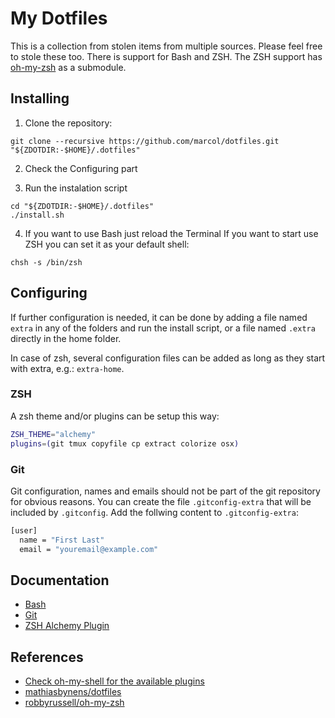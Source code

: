 # My Dotfiles
This is a collection from stolen items from multiple sources. Please feel free to stole these too. There is support for Bash and ZSH. The ZSH support has [oh-my-zsh](https://github.com/robbyrussell/oh-my-zsh) as a submodule.

## Installing
1.  Clone the repository:
```prompt
git clone --recursive https://github.com/marcol/dotfiles.git "${ZDOTDIR:-$HOME}/.dotfiles"
```

2. Check the Configuring part

3.  Run the instalation script
```prompt
cd "${ZDOTDIR:-$HOME}/.dotfiles"
./install.sh
```
4.  If you want to use Bash just reload the Terminal If you want to start use ZSH you can set it as your default shell:
```prompt
chsh -s /bin/zsh
```

## Configuring
If further configuration is needed, it can be done by adding a file named `extra` in any of the folders and run the install script, or a file named `.extra` directly in the home folder.

In case of zsh, several configuration files can be added as long as they start with extra, e.g.: `extra-home`.

### ZSH
A zsh theme and/or plugins can be setup this way:
```bash
ZSH_THEME="alchemy"
plugins=(git tmux copyfile cp extract colorize osx)
```

### Git
Git configuration, names and emails should not be part of the git repository for obvious reasons. You can create the file `.gitconfig-extra` that will be included by `.gitconfig`. Add the follwing content to  `.gitconfig-extra`:

```bash
[user]
  name = "First Last"
  email = "youremail@example.com"
```

## Documentation
*   [Bash](docs/BASH.md)
*   [Git](docs/GIT.md)
*   [ZSH Alchemy Plugin](docs/ZSH-ALCHEMY.md)

## References
*   [Check oh-my-shell for the available plugins](http://ohmyz.sh)
*   [mathiasbynens/dotfiles](https://github.com/mathiasbynens/dotfiles)
*   [robbyrussell/oh-my-zsh](https://github.com/robbyrussell/oh-my-zsh)
